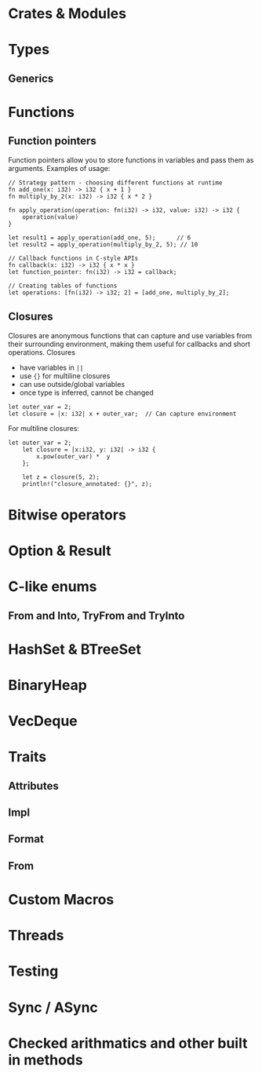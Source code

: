 # Crates & Modules

# Types
## Generics

# Functions
## Function pointers
Function pointers allow you to store functions in variables and pass them as arguments. Examples of usage:

```
// Strategy pattern - choosing different functions at runtime
fn add_one(x: i32) -> i32 { x + 1 }
fn multiply_by_2(x: i32) -> i32 { x * 2 }

fn apply_operation(operation: fn(i32) -> i32, value: i32) -> i32 {
    operation(value)
}

let result1 = apply_operation(add_one, 5);      // 6
let result2 = apply_operation(multiply_by_2, 5); // 10

// Callback functions in C-style APIs
fn callback(x: i32) -> i32 { x * x }
let function_pointer: fn(i32) -> i32 = callback;

// Creating tables of functions
let operations: [fn(i32) -> i32; 2] = [add_one, multiply_by_2];

```
## Closures
Closures are anonymous functions that can capture and use variables from their surrounding environment, making them useful for callbacks and short operations. Closures

- have variables in `||`
- use `{}` for multiline closures
- can use outside/global variables
- once type is inferred, cannot be changed 

```
let outer_var = 2;
let closure = |x: i32| x + outer_var;  // Can capture environment
```

For multiline closures:
```
let outer_var = 2;
    let closure = |x:i32, y: i32| -> i32 {
        x.pow(outer_var) *  y 
    };

    let z = closure(5, 2);
    println!("closure_annotated: {}", z);

```


# Bitwise operators

# Option & Result

# C-like enums

## From and Into, TryFrom and TryInto 

# HashSet & BTreeSet

# BinaryHeap

# VecDeque

# Traits
## Attributes

## Impl

## Format

## From

# Custom Macros

# Threads 

# Testing

# Sync / ASync

# Checked arithmatics and other built in methods

